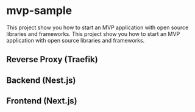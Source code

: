 # mvp-sample

This project show you how to start an MVP application with open source libraries and frameworks. This project show you how to start an MVP application with open source libraries and frameworks.

## Reverse Proxy (Traefik)

## Backend (Nest.js)

## Frontend (Next.js)
